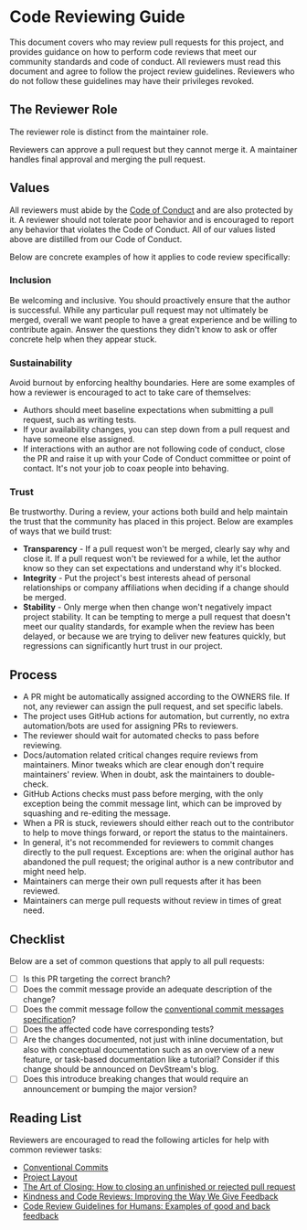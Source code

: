 # Code Reviewing Guide

This document covers who may review pull requests for this project, and provides guidance on how to perform code reviews that meet our community standards and code of conduct. All reviewers must read this document and agree to follow the project review guidelines. Reviewers who do not follow these guidelines may have their privileges revoked.

[howto]: https://contribute.cncf.io/maintainers/github/templates/recommended/reviewing/

## The Reviewer Role

The reviewer role is distinct from the maintainer role.

Reviewers can approve a pull request but they cannot merge it. A maintainer handles final approval and merging the pull request.

## Values

All reviewers must abide by the [Code of Conduct](https://github.com/devstream-io/devstream/blob/main/CODE_OF_CONDUCT.md) and are also protected by it. A reviewer should not tolerate poor behavior and is encouraged to report any behavior that violates the Code of Conduct. All of our values listed above are distilled from our Code of Conduct.

Below are concrete examples of how it applies to code review specifically:

### Inclusion

Be welcoming and inclusive. You should proactively ensure that the author is successful. While any particular pull request may not ultimately be merged, overall we want people to have a great experience and be willing to contribute again. Answer the questions they didn't know to ask or offer concrete help when they appear stuck.

### Sustainability

Avoid burnout by enforcing healthy boundaries. Here are some examples of how a reviewer is encouraged to act to take care of themselves:

- Authors should meet baseline expectations when submitting a pull request, such as writing tests.
- If your availability changes, you can step down from a pull request and have someone else assigned.
- If interactions with an author are not following code of conduct, close the PR and raise it up with your Code of Conduct committee or point of contact. It's not your job to coax people into behaving.

### Trust

Be trustworthy. During a review, your actions both build and help maintain the trust that the community has placed in this project. Below are examples of ways that we build trust:

- **Transparency** - If a pull request won't be merged, clearly say why and close it. If a pull request won't be reviewed for a while, let the author know so they can set expectations and understand why it's blocked.
- **Integrity** - Put the project's best interests ahead of personal relationships or company affiliations when deciding if a change should be merged.
- **Stability** - Only merge when then change won't negatively impact project stability. It can be tempting to merge a pull request that doesn't meet our quality standards, for example when the review has been delayed, or because we are trying to deliver new features quickly, but regressions can significantly hurt trust in our project.

## Process

- A PR might be automatically assigned according to the OWNERS file. If not, any reviewer can assign the pull request, and set specific labels.
- The project uses GitHub actions for automation, but currently, no extra automation/bots are used for assigning PRs to reviewers.
- The reviewer should wait for automated checks to pass before reviewing.
- Docs/automation related critical changes require reviews from maintainers. Minor tweaks which are clear enough don't require maintainers' review. When in doubt, ask the maintainers to double-check.
- GitHub Actions checks must pass before merging, with the only exception being the commit message lint, which can be improved by squashing and re-editing the message.
- When a PR is stuck, reviewers should either reach out to the contributor to help to move things forward, or report the status to the maintainers.
- In general, it's not recommended for reviewers to commit changes directly to the pull request. Exceptions are: when the original author has abandoned the pull request; the original author is a new contributor and might need help.
- Maintainers can merge their own pull requests after it has been reviewed.
- Maintainers can merge pull requests without review in times of great need.

## Checklist

Below are a set of common questions that apply to all pull requests:

- [ ] Is this PR targeting the correct branch?
- [ ] Does the commit message provide an adequate description of the change?
- [ ] Does the commit message follow the [conventional commit messages specification](https://www.conventionalcommits.org/en/v1.0.0/)?
- [ ] Does the affected code have corresponding tests?
- [ ] Are the changes documented, not just with inline documentation, but also with conceptual documentation such as an overview of a new feature, or task-based documentation like a tutorial? Consider if this change should be announced on DevStream's blog.
- [ ] Does this introduce breaking changes that would require an announcement or bumping the major version?

## Reading List

Reviewers are encouraged to read the following articles for help with common reviewer tasks:

- [Conventional Commits](https://www.conventionalcommits.org/en/v1.0.0/)
- [Project Layout](https://docs.devstream.io/en/latest/development/devstream/project-layout/)
- [The Art of Closing: How to closing an unfinished or rejected pull request](https://blog.jessfraz.com/post/the-art-of-closing/)
- [Kindness and Code Reviews: Improving the Way We Give Feedback](https://product.voxmedia.com/2018/8/21/17549400/kindness-and-code-reviews-improving-the-way-we-give-feedback)
- [Code Review Guidelines for Humans: Examples of good and back feedback](https://phauer.com/2018/code-review-guidelines/#code-reviews-guidelines-for-the-reviewer)
